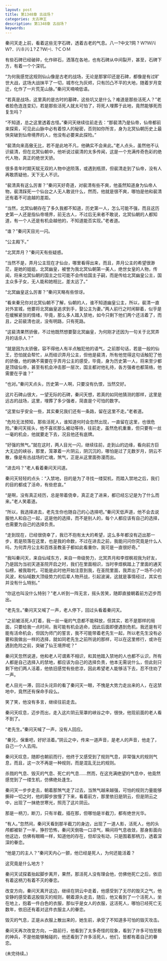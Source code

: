 ```yaml
---
layout: post
title: 第1348章 古战场？
categories: 太古神王
description: 第1348章 古战场？
keywords:
---
```


秦问天走上前，看着这些无字石碑，透着古老的气息。八一?中文?网 ? Ｗ?Ｗ㈧Ｗ?．㈧８㈧１?Ｚ?Ｗ㈠．?ＣＯＭ

有些石碑已经破碎，化作碎石，洒落在各地，也有石碑从中间裂开，甚至，石碑下方，有着一个个深坑。

“为何我感觉这规则仙山像是古老的战场，无论是那掌印还是石碑，都像是有过旷世大战，这场大战抹平了一切，城市化为灰烬，只有凹凸不平的大地，随着岁月变迁，化作了一片荒芜山脉。”秦问天喃喃低语。

“若真是战场，这里真的是古时的墓碑，这些坑又是什么？难道是那些活死人？”老者脸色连连变幻，若是那些活死人就太可怕了，将死人埋葬于此地，竟然能够死而复生吗？

“不知道，总之这里透着古怪。”秦问天继续往前走去：“那裴清乃是仙帝，仙帝都前来探索，可见此山脉中必有着惊人的秘密，否则如你所言，身为北冥仙朝历史上最快突破到仙帝境界的人，他没有必要来此探险。”

“裴清向来高傲无比，若不是此地不凡，他确实不会来此。”老人点头，虽然他不认识裴清，但在北冥仙朝中，他听说过裴清的太多传闻，这是一个充满传奇色彩的绝代人物，真正的绝世天骄。

很多青年时期天赋无双的人物中途陨落，或遇到瓶颈，但裴清走到了仙帝，没有人再敢质疑他，天下无人不识。

“裴清真有这么厉害？”秦问天好奇道，对裴清有些不爽，他虽然知道身为仙帝人物，裴清踩死一个仙台之人无人敢说什么，然而，他就是很不爽，哪怕是他和裴清还有着不可逾越的差距。

“当然，北冥仙朝存在了多久我都不知道，历史第一人，怎么可能不强，而且这历史第一人还是指仙帝境界，前无古人，不过后无来者不敢说，北冥仙朝的人都知道，有一个人还是有机会越他的，不知道能否实现。”老者道。

“谁？”秦问天目光一闪。

“公主殿下。”

“北冥弄月？”秦问天有些疑惑。

“当然不是，弄月公主现在才仙台，哪里看得出来，而且，弄月公主的希望很渺茫，是她的姐姐，北冥幽皇，被誉为我北冥仙朝第一美人，绝世女皇的人物，传闻，将来北冥仙朝的国主之位可能不会传给国主子嗣，而是传给北冥幽皇公主，国主众多子女，无人能和她相比，差太远了。”

“北冥幽皇这么厉害？”秦问天略有些惊讶。

“看来秦兄你对北冥仙朝不了解，仙朝的人，谁不知道幽皇公主，所以，裴清一直对外宣城，他要将北冥幽皇追求到手，娶公主为妻。”两人前行之时闲聊着，似乎是在缓解紧张的情绪，毕竟，那么多人踏入禁地，如今只剩下他们两个还活着了，而且，之前裴清也说，没有明路，只有死路。

“这裴清果然骄傲，不过他既然想要娶北冥幽皇，为何刚才还因为一句关于北冥弄月的话杀人？”

“就是因为太骄傲，容不得他人有半点触犯他的语气，之前那句话，若是一般的仙王，恐怕就会帮忙，从而结识弄月公主，但他是裴清，所有他觉得这句话触犯了他的骄傲，他的确不需要在乎弄月公主的感受，毕竟，身为历史第一人，将来至少都是顶级仙帝，甚至有机会冲击那一层次，国主都对他礼待，各方强者也都笼络，他需要在乎谁？”

“也对。”秦问天点头，历史第一人啊，只要没有仇恨，当然交好。

这片石碑山很大，一望无际的石碑，秦问天想，若真的如同他猜测的那样，这里是远古的战场，这里，埋葬了多少强者，简直是个可怕的数字。

“这里似乎安全一些，其实秦兄我们还有一条路，留在这里不走。”老者道。

“危险无法预知，那些活死人，谁知道何时会忽然出现，一直留在这里，也很危险。”秦问天摇头，他不喜欢那么被动等待，往前走，虽然危机重重，但只要有一丝一毫的机会，他就要走下去，况且他还有底牌。

“好强的煞气。”就在这时，两人目光一闪，继续往前，走到山的边缘，看向前方巨大无边的峡谷，那里，笼罩着一片阴云，阴沉沉的，哪怕是过了无数岁月，阴云不散，像是有古战场的亡魂，煞气，正是从这里面弥漫而出。

“进去吗？”老人看着秦问天问道。

秦问天轻轻的点头：“入禁地，目的是为了寻找一缕契机，而踏入禁地之后，我们的目的都成了活命，有些悲哀。”

“是啊，没有真正经历，总是带着侥幸，真正走了进来，都已经忘记是为了什么而来。”老人笑着道。

“所以，我选择进去，老先生你也随自己的心选择吧。”秦问天低声道，他不会去说服他人和自己一起，这是他的选择，而不是别人的，每个人都应该有自己的选择，也需要为自己的选择负责。

“走到现在，已经很侥幸了，我已不抱有太大的希望，这么多年都没有迈出那一步，若是陨落在这里，也是我的命数，不过在进去之前，我能问问你究竟是什么人吗，为何弄月公主和百炼圣教圣子都如此看重你，我可是一直很好奇。”

“我叫秦问天，来自仙域东方，来自一帝级势力，北冥弄月和李煜枫视我为好友，乃是因为当初天道圣院开启之时，我们在里面相识，当时李煜枫踏上了里面的通天仙榜，被我取代，可能是此时他开始注意到我，在圣院里面，我弄出了一场不小的风波，和仙域数大顶级势力的后辈人物开战，引起波澜，这就是事情经过，其实也并没有什么特别。”

“你这也叫没什么特别？”老人听到一阵无言，摇头苦笑，随即直接朝着前方迈步而出。

“老先生。”秦问天又喊了一声，老人停下，回过头看着秦问天。

“之前被活死人盯着，我一丝一毫的气息都不能释放，但其实，若不是那样的局面，只要给我一点时间，我可能有机会逃命，因此后面即便遇到危机，我还是有可能有活命机会，但因为师门的誓言，我不可能带着老先生一起，所以老先生没有必要和我做出一样的选择，就如同老先生之前所说的那样，可以在这里修行，或许在遇到危险之前，突破了仙王境界呢？”

秦问天忽然说道，他和老人可谓素不相识，和其他踏入禁地的人也都不认识，所有人都是自己选择入的禁地，都应该为自己的选择负责，他本无需说什么，但此刻只剩下他们两人活着，他依旧感觉有些悲凉，因此希望老人能够活下去，忍不住劝了一声。

老人目光一滞，回过头诧异的看了秦问天一眼，不愧是大势力走出来的人，在这禁地中，竟然还有保命手段么。

笑了笑，他没有多言，继续往前走去。

秦问天叹息，迈步而出，走入这片阴云笼罩的峡谷之中，很快，他现前面的老人看不到了。

“老先生。”秦问天喊了一声，没有人回应。

“秦兄，保重吧，好好活着。”阴云之中，传来一道声音，是老人的声音，他走了，自己一个人去闯。

秦问天叹息，随即也朝前而行，他终于又感受到了规则气息，非常强大的规则气息，而且，这一次不再是一种规则，而是混乱无比的规则。

杀戮的气息、毁灭的气息、死亡的气息……然而，在这充满绝望的气息中，他竟然感觉到了一缕生机，仿佛绝处逢生。

秦问天一步步走去，朝着那煞气走了过去，当煞气越来越强，可怕的规则力量能够撕碎一切之时，他的脚步放慢了下来，看着前方，那里依旧是阴云，但是阴云之中，出现了一抹绝世寒光，照亮了这片阴云。

那是一柄刀，断刀，只有半截，插在那，但哪怕是半截刀，都有绝世光华。

“有人。”忽然间，秦问天看到那半截刀的身边，出现了一道人影，活死人，他的头颅都被斩了一半，狰狞恐怖，秦问天倒吸一口凉气，瞬间将气息收敛，那身影面向他这边，仿佛有眼睛一样，知道他的存在，但却没有动，只是围着那柄刀，透着深深的眷恋。

“他是刀的主人？”秦问天内心一颤，他已经是死人，为何还能活着？

这究竟是什么地方？

秦问天试探着抬起脚步离开，果然，那活死人没有理会他，仿佛他死亡之后，依旧有着这柄刀有着不灭的眷恋。

改变方向，秦问天离开这边，继续在阴云中走着，他感受到了无尽的毁灭之气，他安静的感受着这股毁灭的规则，朝着源头走去，随后，他又看到了一个活死人，坐在地上，抱着一件白色的衣服，那似乎是女人的衣服，这活死人，哪怕已经死亡无数年，依旧还有着对这件衣服主人的眷恋。

毁灭的气息，正是从衣服上散出来的，她生前，承受了不知道多可怕的毁灭攻击。

秦问天再次改变方向，一路前行，他看到了太多奇怪的现象，看到了许多可怕至极的神兵，不是他能够触碰的，他还看到了许多活死人，他们，皆都有着自己的眷恋。

(未完待续。)
